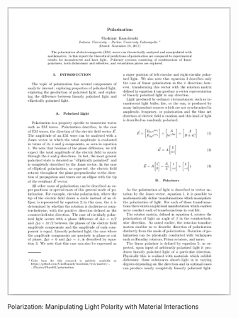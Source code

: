 
[![pdf_preview][Document_Preview]][Document_Source]

Polarization: Manipulating Light Polarity with Material Interactions

[Document_Preview]: /_material/previews/Polarization_Preview.png "Polarization: Manipulating Light Polarity with Material Interactions"
[Document_Source]: /_material/papers/Labs/Phys_Lab_Polarization.pdf
